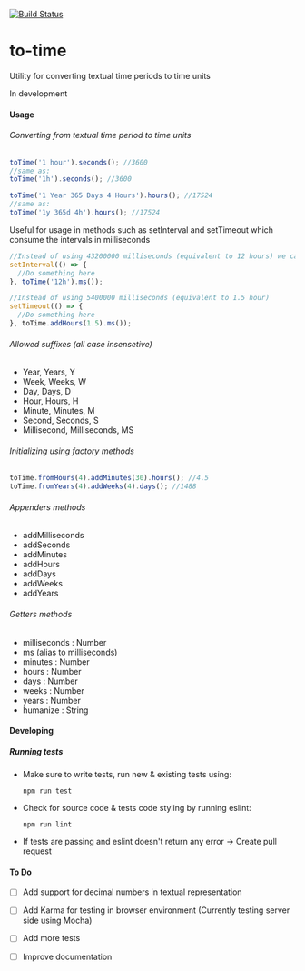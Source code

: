 [![Build Status](https://travis-ci.org/hafuta/to-time.svg?branch=master)](https://travis-ci.org/hafuta/to-time)

# to-time
Utility for converting textual time periods to time units

In development


#### Usage
###### Converting from textual time period to time units

```javascript
toTime('1 hour').seconds(); //3600
//same as:
toTime('1h').seconds(); //3600

toTime('1 Year 365 Days 4 Hours').hours(); //17524
//same as:
toTime('1y 365d 4h').hours(); //17524
```

Useful for usage in methods such as setInterval and setTimeout which consume the intervals in milliseconds
```javascript
//Instead of using 43200000 milliseconds (equivalent to 12 hours) we can do the following
setInterval(() => {
  //Do something here
}, toTime('12h').ms());

//Instead of using 5400000 milliseconds (equivalent to 1.5 hour)
setTimeout(() => {
  //Do something here
}, toTime.addHours(1.5).ms());
```

###### Allowed suffixes (all case insensetive)

* Year, Years, Y
* Week, Weeks, W
* Day, Days, D
* Hour, Hours, H
* Minute, Minutes, M
* Second, Seconds, S
* Millisecond, Milliseconds, MS


###### Initializing using factory methods
```javascript
toTime.fromHours(4).addMinutes(30).hours(); //4.5
toTime.fromYears(4).addWeeks(4).days(); //1488
```

###### Appenders methods
* addMilliseconds
* addSeconds
* addMinutes
* addHours
* addDays
* addWeeks
* addYears

###### Getters methods
* milliseconds : Number
* ms (alias to milliseconds)
* minutes : Number
* hours : Number
* days : Number
* weeks : Number
* years : Number
* humanize : String

#### Developing

##### Running tests

* Make sure to write tests, run new & existing tests using:
  ```shell
  npm run test
  ```
  
* Check for source code & tests code styling by running eslint:
  ```shell
  npm run lint
  ```

* If tests are passing and eslint doesn't return any error -> Create pull request

#### To Do
- [ ]  Add support for decimal numbers in textual representation
- [ ]  Add Karma for testing in browser environment (Currently testing server side using Mocha)
- [ ]  Add more tests
- [ ]  Improve documentation


